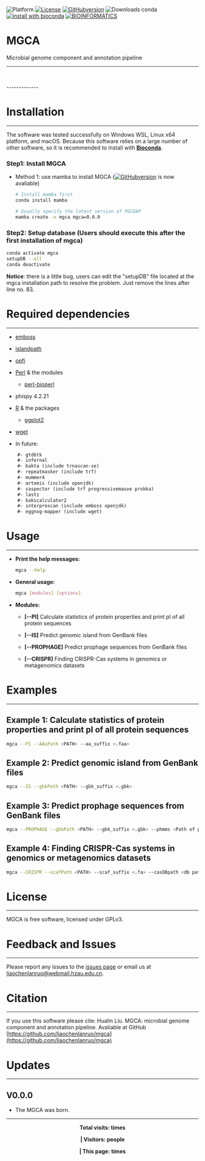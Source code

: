 ![Platform](https://img.shields.io/badge/Platform-WSL%2FLinux%2FmacOS-green) [![License](https://img.shields.io/github/license/liaochenlanruo/mgca)](https://github.com/liaochenlanruo/mgca/blob/master/LICENSE) [![GitHubversion](https://anaconda.org/bioconda/mgca/badges/version.svg)](https://anaconda.org/bioconda/mgca) ![Downloads conda](https://img.shields.io/conda/dn/bioconda/mgca.svg?style=flat) [![install with bioconda](https://img.shields.io/badge/install%20with-bioconda-brightgreen.svg?style=flat)](http://bioconda.github.io/recipes/mgca/README.html) [![BIOINFORMATICS](https://pub.idqqimg.com/wpa/images/group.png "945751012")](//shang.qq.com/wpa/qunwpa?idkey=fd4637eecd73bf0a5a8caa274843a07afdf1fbbc40a86630df5d4b029749cc7b)

# MGCA

Microbial genome component and annotation pipeline

-------------

<p><center>
<div style="display:inline-block;width:200px;"><script type="text/javascript" src="//rf.revolvermaps.com/0/0/7.js?i=57lw18tyu78&amp;m=7&amp;c=ff0000&amp;cr1=ffffff&amp;sx=0" async="async"></script></div>
&nbsp;&nbsp;&nbsp;&nbsp;
<script type="text/javascript" src="//rf.revolvermaps.com/0/0/0.js?i=5yz1k9xmfb5&amp;d=3&amp;p=1&amp;b=0&amp;w=293&amp;g=2&amp;f=arial&amp;fs=12&amp;r=0&amp;c0=362b05&amp;c1=375363&amp;c2=000000&amp;ic0=0&amp;ic1=0" async="async"></script>
</center></p>
-------------

# Installation
----
The software was tested successfully on Windows WSL, Linux x64 platform, and macOS. Because this software relies on a large number of other software, so it is recommended to install with **[Bioconda](https://bioconda.github.io/index.html)**.

### **Step1: Install MGCA**

- Method 1: use mamba to install MGCA ([![GitHubversion](https://anaconda.org/bioconda/mgca/badges/version.svg)](https://anaconda.org/bioconda/mgca) is now avaliable)
	
	```bash
	# Install mamba first
	conda install mamba
	
	# Usually specify the latest version of PGCGAP
	mamba create -n mgca mgca=0.0.0
	```

### **Step2: Setup database** (Users should execute this after the first installation of mgca)

```bash
conda activate mgca
setupDB --all
conda deactivate
```

**Notice**: there is a little bug, users can edit the "setupDB" file located at the mgca installation path to resolve the problem. Just remove the lines after line no. 83.

# Required dependencies
----
- [emboss](http://emboss.open-bio.org/)
- [islandpath](http://www.pathogenomics.sfu.ca/islandpath/)
- [opfi](https://github.com/wilkelab/Opfi)
- [Perl](http://www.perl.org/get.html) & the modules
  - [perl-bioperl](http://metacpan.org/pod/BioPerl)
- phispy 4.2.21
- [R](https://www.r-project.org/) & the packages
  - [ggplot2](https://cran.r-project.org/web/packages/ggplot2/)
- [wget](https://www.gnu.org/software/wget/)

- In future:

```tex
    #- gtdbtk
    #- infernal
    #- bakta (include trnascan-se)
    #- repeatmasker (include trf)
    #- mummer4
    #- artemis (include openjdk)
    #- saspector (include trf progressivemauve prokka)
    #- lastz
    #- kakscalculator2
    #- interproscan (include emboss openjdk)
    #- eggnog-mapper (include wget)
```

# Usage
-----

- **Print the help messages:**
	
	```bash
	mgca --help
	```

- **General usage:**
	
	```bash
	mgca [modules] [options]
	```

- **Modules:**

  - **\[\--PI\]** Calculate statistics of protein properties and print pI of all protein sequences

  - **\[\--IS\]** Predict genomic island from GenBank files

  - **\[\--PROPHAGE\]** Predict prophage sequences from GenBank files

  - **\[\--CRISPR\]** Finding CRISPR-Cas systems in genomics or metagenomics datasets

# Examples
----

## **Example 1:** Calculate statistics of protein properties and print pI of all protein sequences

```bash
mgca --PI --AAsPath <PATH> --aa_suffix <.faa>
```

## **Example 2:** Predict genomic island from GenBank files

```bash
mgca --IS --gbkPath <PATH> --gbk_suffix <.gbk>
```

## **Example 3:** Predict prophage sequences from GenBank files

```bash
mgca --PROPHAGE --gbkPath <PATH> --gbk_suffix <.gbk> --phmms <Path of pVOG.hmm> --phage_genes <1> --min_contig_size <5000> --threads <6>
```

## **Example 4:** Finding CRISPR-Cas systems in genomics or metagenomics datasets

```bash
mgca --CRISPR --scafPath <PATH> --scaf_suffix <.fa> --casDBpath <db path> --threads <6>
```

# License
-------

MGCA is free software, licensed under GPLv3.

# Feedback and Issues
-------------------

Please report any issues to the [issues page](https://github.com/liaochenlanruo/mgca/issues?_blank) or email us at <liaochenlanruo@webmail.hzau.edu.cn>.

# Citation
--------

If you use this software please cite: Hualin Liu. MGCA: microbial genome component and annotation pipeline. Avaliable at GitHub [https://github.com/liaochenlanruo/mgca](https://github.com/liaochenlanruo/mgca)

# Updates
-------

## V0.0.0

  - The MGCA was born.

------------------------------------------------------------------------

<p><center><strong>
<link rel="stylesheet" href="//maxcdn.bootstrapcdn.com/font-awesome/4.3.0/css/font-awesome.min.css">

<script async src="//busuanzi.ibruce.info/busuanzi/2.3/busuanzi.pure.mini.js"></script>
<span id="busuanzi_container_site_pv"><i class="fa fa-spinner fa-spin"></i>Total visits: <span id="busuanzi_value_site_pv"></span> times</span>

<span class="post-meta-divider">|</span>
<span id="busuanzi_container_site_uv"><i class="fa fa-spinner fa-spin"></i>Visitors: <span id="busuanzi_value_site_uv"></span> people</span>

<span class="post-meta-divider">|</span>
<span id="busuanzi_container_page_pv"><i class="fa fa-spinner fa-spin"></i>
This page: <span id="busuanzi_value_page_pv"></span> times
</span>
</strong></center></p>
